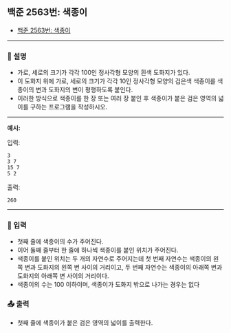 ## 백준 2563번: 색종이

- [백준 2563번: 색종이](https://www.acmicpc.net/problem/2563)

---

### 📖 설명

- 가로, 세로의 크기가 각각 100인 정사각형 모양의 흰색 도화지가 있다.
- 이 도화지 위에 가로, 세로의 크기가 각각 10인 정사각형 모양의 검은색 색종이를 색종이의 변과 도화지의 변이 평행하도록 붙인다.
- 이러한 방식으로 색종이를 한 장 또는 여러 장 붙인 후 색종이가 붙은 검은 영역의 넓이를 구하는 프로그램을 작성하시오.

---

**예시:**

입력:

```
3
3 7
15 7
5 2
```

출력:

```
260
```

---

### 📝 입력

- 첫째 줄에 색종이의 수가 주어진다.
- 이어 둘째 줄부터 한 줄에 하나씩 색종이를 붙인 위치가 주어진다.
- 색종이를 붙인 위치는 두 개의 자연수로 주어지는데 첫 번째 자연수는 색종이의 왼쪽 변과 도화지의 왼쪽 변 사이의 거리이고, 두 번째 자연수는 색종이의 아래쪽 변과 도화지의 아래쪽 변 사이의 거리이다.
- 색종이의 수는 100 이하이며, 색종이가 도화지 밖으로 나가는 경우는 없다

### 📤 출력

- 첫째 줄에 색종이가 붙은 검은 영역의 넓이를 출력한다.
